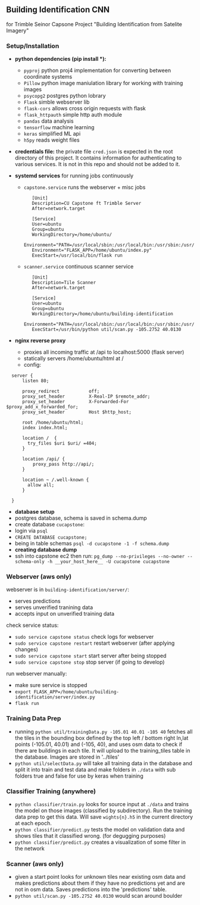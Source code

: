 ## Building Identification CNN
for Trimble Seinor Capsone Project "Building Identification from Satelite Imagery"

### Setup/Installation
 - **python dependencies (pip install \*):**
   - `pyproj` python proj4 implementation for converting between coordinate systems
   - `Pillow` python image maniulation library for working with training images
   - `psycopg2` postgres python lobrary
   - `Flask` simble webserver lib
   - `flask-cors` allows cross origin requests with flask
   - `flask_httpauth` simple http auth module
   - `pandas` data analysis
   - `tensorflow` machine learning
   - `keras` simplified ML api
   - `h5py` reads weight files
 - **credentials file:** the private file `cred.json` is expected in the root directory of this project. It contains information for authenticating to various services. It is not in this repo and should not be added to it.
 - **systemd services** for running jobs continuously
   - `capstone.service` runs the webserver + misc jobs
   
     ~~~
        [Unit]
        Description=CU Capstone ft Trimble Server
        After=network.target

        [Service]
        User=ubuntu
        Group=ubuntu
        WorkingDirectory=/home/ubuntu/
        Environment="PATH=/usr/local/sbin:/usr/local/bin:/usr/sbin:/usr/bin:/sbin:/bin:/usr/games:/usr/local/games:/snap/bin"
        Environment="FLASK_APP=/home/ubuntu/index.py"
        ExecStart=/usr/local/bin/flask run
     ~~~
   - `scanner.service` continuous scanner service
   
     ~~~
        [Unit]
        Description=Tile Scanner
        After=network.target

        [Service]
        User=ubuntu
        Group=ubuntu
        WorkingDirectory=/home/ubuntu/building-identification
        Environment="PATH=/usr/local/sbin:/usr/local/bin:/usr/sbin:/usr/bin:/sbin:/bin:/usr/games:/usr/local/games:/snap/bin"
        ExecStart=/usr/bin/python util/scan.py -105.2752 40.0130
     ~~~

 - **nginx reverse proxy**
   - proxies all incoming traffic at /api to localhost:5000 (flask server)
   - statically servers /home/ubuntu/html at /
   - config:
  
  ~~~
    server {
        listen 80;

        proxy_redirect           off;
        proxy_set_header         X-Real-IP $remote_addr;
        proxy_set_header         X-Forwarded-For $proxy_add_x_forwarded_for;
        proxy_set_header         Host $http_host;

        root /home/ubuntu/html;
        index index.html;

        location /  {
          try_files $uri $uri/ =404;
        }

        location /api/ {
            proxy_pass http://api/;
        }

        location ~ /.well-known {
          allow all;
        }

    }
  ~~~
 - **database setup**
  - postgres database, schema is saved in schema.dump
  - create database `cucapstone`:
   - login via `psql`
   - `CREATE DATABASE cucapstone;`
  - being in table schemas `psql -d cucapstone -1 -f schema.dump`
 - **creating database dump**
  - ssh into capstone ec2 then run:  `pg_dump --no-privileges --no-owner --schema-only -h __your_host_here__ -U cucapstone cucapstone`
  
### Webserver (aws only)
webserver is in `building-identification/server/`:

 - serves predictions
 - serves unverified tranining data
 - accepts input on unverified training data

check service status:

 - `sudo service capstone status` check logs for webserver
 - `sudo service capstone restart` restart webserver (after applying changes)
 - `sudo service capstone start` start server after being stopped
 - `sudo service capstone stop` stop server (if going to develop) 
 
run webserver manually:

 - make sure service is stopped
 - `export FLASK_APP=/home/ubuntu/building-identification/server/index.py`
 - `flask run`


### Training Data Prep
 - running `python util/trainingData.py -105.01 40.01 -105 40` fetches all the tiles in the bounding box defined by the top left / bottom right ln,lat points (-105.01, 40.01) and (-105, 40), and uses osm data to check if there are buildings in each tile. It will upload to the training_tiles table in the database. Images are stored in '../tiles'
 - `python util/selectData.py` will take all training data in the database and split it into train and test data and make folders in `./data` with sub folders true and false for use by keras when training

### Classifier Training (anywhere)
 - `python classifier/train.py` looks for source input at `./data` and trains the model on those images (classified by subdirectory). Run the training data prep to get this data. Will save `wights{n}.h5` in the current directory at each epoch.
 - `python classifier/predict.py` tests the model on validation data and shows tiles that it classified wrong. (for degugging purposes)
 - `python classifier/predict.py` creates a visualization of some filter in the network

### Scanner (aws only)
 - given a start point looks for unknown tiles near existing osm data and makes predictions about them if they have no predictions yet and are not in osm data. Saves predictions into the 'predictions' table.
 - `python util/scan.py -105.2752 40.0130` would scan around boulder

